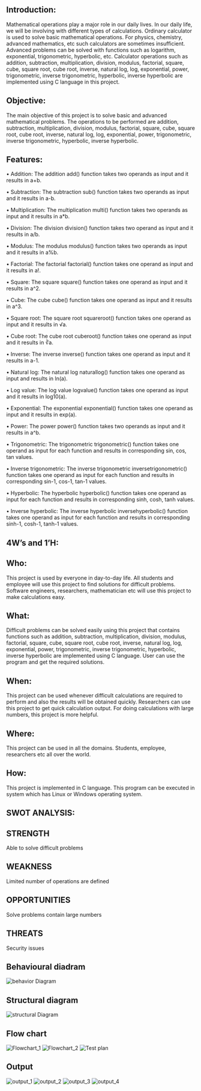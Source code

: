 ## Introduction:
Mathematical operations play a major role in our daily lives. In our daily life, we will be involving with different types of calculations. Ordinary calculator is used to solve basic mathematical operations. For physics, chemistry, advanced mathematics, etc such calculators are sometimes insufficient. Advanced problems can be solved with functions such as logarithm, exponential, trigonometric, hyperbolic, etc. Calculator operations such as addition, subtraction, multiplication, division, modulus, factorial, square, cube, square root, cube root, inverse, natural log, log, exponential, power, trigonometric, inverse trigonometric, hyperbolic, inverse hyperbolic are implemented using C language in this project.
## Objective:
The main objective of this project is to solve basic and advanced mathematical problems. The operations to be performed are addition, subtraction, multiplication, division, modulus, factorial, square, cube, square root, cube root, inverse, natural log, log, exponential, power, trigonometric, inverse trigonometric, hyperbolic, inverse hyperbolic.
## Features:
•	Addition: The addition add() function takes two operands as input and it results in a+b.

•	Subtraction: The subtraction sub() function takes two operands as input and it results in a-b.

•	Multiplication: The multiplication multi() function takes two operands as input and it results in a*b.

•	Division: The division division() function takes two operand as input and it results in a/b.

•	Modulus: The modulus modulus() function takes two operands as input and it results in a%b.

•	Factorial: The factorial factorial() function takes one operand as input and it results in a!.

•	Square: The square square() function takes one operand as input and it results in a^2.

•	Cube: The cube cube() function takes one operand as input and it results in a^3.

•	Square root: The square root squareroot() function takes one operand as input and it results in √a. 

•	Cube root: The cube root cuberoot() function takes one operand as input and it results in ∛a.

•	Inverse: The inverse inverse() function takes one operand as input and it results in a-1.

•	Natural log: The natural log naturallog() function takes one operand as input and results in ln(a).

•	Log value: The log value logvalue() function takes one operand as input and it results in log10(a).

•	Exponential: The exponential exponential() function takes one operand as input and it results in exp(a).

•	Power: The power power() function takes two operands as input and it results in a^b.

•	Trigonometric: The trigonometric trigonometric() function takes one operand as input for each function and results in corresponding sin, cos, tan values.

•	Inverse trigonometric: The inverse trigonometric inversetrigonometric() function takes one operand as input for each function and results in corresponding sin-1, cos-1, tan-1 values.

•	Hyperbolic: The hyperbolic hyperbolic() function takes one operand as input for each function and results in corresponding sinh, cosh, tanh values.

•	Inverse hyperbolic: The inverse hyperbolic inversehyperbolic() function takes one operand as input for each function and results in corresponding sinh-1, cosh-1, tanh-1 values.

## 4W’s and 1’H:
## Who:
This project is used by everyone in day-to-day life. All students and employee will use this project to find solutions for difficult problems. Software engineers, researchers, mathematician etc will use this project to make calculations easy.
## What:
Difficult problems can be solved easily using this project that contains functions such as addition, subtraction, multiplication, division, modulus, factorial, square, cube, square root, cube root, inverse, natural log, log, exponential, power, trigonometric, inverse trigonometric, hyperbolic, inverse hyperbolic are implemented using C language. User can use the program and get the required solutions.
## When:
This project can be used whenever difficult calculations are required to perform and also the results will be obtained quickly. Researchers can use this project to get quick calculation output. For doing calculations with large numbers, this project is more helpful.
## Where:
This project can be used in all the domains. Students, employee, researchers etc all over the world.
## How:
This project is implemented in C language. This program can be executed in system which has Linux or Windows operating system.
## SWOT ANALYSIS:
## STRENGTH
Able to solve difficult problems
## WEAKNESS
Limited number of operations are defined
## OPPORTUNITIES
Solve problems contain large numbers
## THREATS
Security issues
## Behavioural diadram
![behavior Diagram](https://user-images.githubusercontent.com/101622270/160973115-9f625d6d-671f-4891-86aa-a89ceec3671e.jpg)
## Structural diagram
![structural Diagram](https://user-images.githubusercontent.com/101622270/160973223-bdeecc4a-1c04-4eb4-8093-9f270905d59a.jpg)
## Flow chart
![Flowchart_1](https://user-images.githubusercontent.com/101622270/160973420-155e590d-4d46-4ccc-ad94-fb2ff17f8f65.jpg)
![Flowchart_2](https://user-images.githubusercontent.com/101622270/160973444-7bb0b17b-3341-4707-abb5-9fac07473797.jpg)
![Test plan](https://user-images.githubusercontent.com/101622270/160973334-f70af1e0-c618-444c-acd7-7d5983bc15da.jpg)
## Output
![output_1](https://user-images.githubusercontent.com/101622270/160973511-7c54301d-a839-4c49-b830-4c6aff35e71e.jpg)
![output_2](https://user-images.githubusercontent.com/101622270/160973582-b12f3303-3ad2-427e-8440-75825eeda052.jpg)
![output_3](https://user-images.githubusercontent.com/101622270/160973595-f2bee99a-9e75-4e9d-88d7-86a0f4266b76.jpg)
![output_4](https://user-images.githubusercontent.com/101622270/160973613-695f7ec3-aaf1-44c9-b702-f01d86161e68.jpg)



